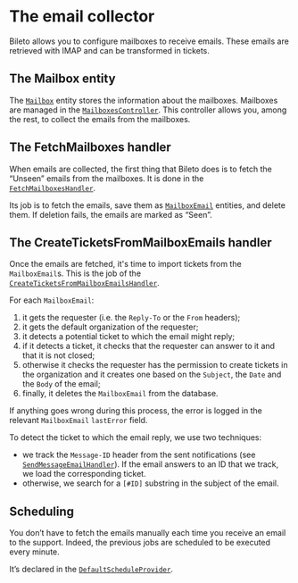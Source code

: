 # The email collector

Bileto allows you to configure mailboxes to receive emails.
These emails are retrieved with <abbr>IMAP</abbr> and can be transformed in tickets.

## The Mailbox entity

The [`Mailbox`](/src/Entity/Mailbox.php) entity stores the information about the mailboxes.
Mailboxes are managed in the [`MailboxesController`](/src/Controller/MailboxesController.php).
This controller allows you, among the rest, to collect the emails from the mailboxes.

## The FetchMailboxes handler

When emails are collected, the first thing that Bileto does is to fetch the “Unseen” emails from the mailboxes.
It is done in the [`FetchMailboxesHandler`](/src/MessageHandler/FetchMailboxesHandler.php).

Its job is to fetch the emails, save them as [`MailboxEmail`](/src/Entity/MailboxEmail.php) entities, and delete them.
If deletion fails, the emails are marked as “Seen”.

## The CreateTicketsFromMailboxEmails handler

Once the emails are fetched, it's time to import tickets from the `MailboxEmail`s.
This is the job of the [`CreateTicketsFromMailboxEmailsHandler`](/src/MessageHandler/CreateTicketsFromMailboxEmailsHandler.php).

For each `MailboxEmail`:

1. it gets the requester (i.e. the `Reply-To` or the `From` headers);
2. it gets the default organization of the requester;
3. it detects a potential ticket to which the email might reply;
4. if it detects a ticket, it checks that the requester can answer to it and that it is not closed;
5. otherwise it checks the requester has the permission to create tickets in the organization and it creates one based on the `Subject`, the `Date` and the `Body` of the email;
6. finally, it deletes the `MailboxEmail` from the database.

If anything goes wrong during this process, the error is logged in the relevant `MailboxEmail` `lastError` field.

To detect the ticket to which the email reply, we use two techniques:

- we track the `Message-ID` header from the sent notifications (see [`SendMessageEmailHandler`](/src/MessageHandler/SendMessageEmailHandler.php)).
  If the email answers to an ID that we track, we load the corresponding ticket.
- otherwise, we search for a `[#ID]` substring in the subject of the email.

## Scheduling

You don’t have to fetch the emails manually each time you receive an email to the support.
Indeed, the previous jobs are scheduled to be executed every minute.

It’s declared in the [`DefaultScheduleProvider`](/src/Scheduler/DefaultScheduleProvider.php).
